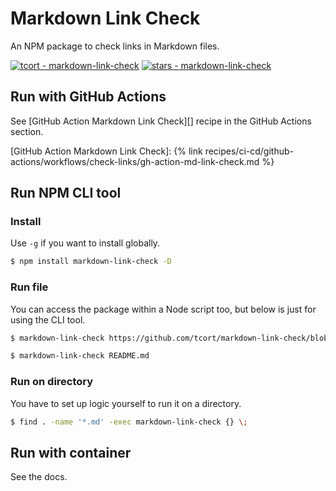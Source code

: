 # Markdown Link Check

An NPM package to check links in Markdown files.

[![tcort - markdown-link-check](https://img.shields.io/static/v1?label=tcort&message=markdown-link-check&color=142f89&logo=github)](https://github.com/tcort/markdown-link-check)
[![stars - markdown-link-check](https://img.shields.io/github/stars/tcort/markdown-link-check?style=social)](https://github.com/tcort/markdown-link-check)


## Run with GitHub Actions

See [GitHub Action Markdown Link Check][] recipe in the GitHub Actions section.

[GitHub Action Markdown Link Check]: {% link recipes/ci-cd/github-actions/workflows/check-links/gh-action-md-link-check.md %}


## Run NPM CLI tool

### Install

Use `-g` if you want to install globally.

```sh
$ npm install markdown-link-check -D
```

### Run file

You can access the package within a Node script too, but below is just for using the CLI tool.

```sh
$ markdown-link-check https://github.com/tcort/markdown-link-check/blob/master/README.md
```

```sh
$ markdown-link-check README.md
```

### Run on directory

You have to set up logic yourself to run it on a directory.

```sh
$ find . -name '*.md' -exec markdown-link-check {} \;
```

## Run with container

See the docs.
